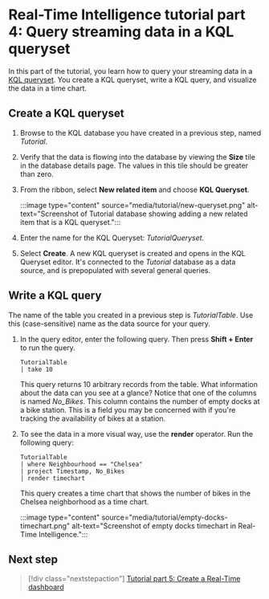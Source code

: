 # Real-Time Intelligence tutorial part 4: Query streaming data in a KQL queryset

In this part of the tutorial, you learn how to query your streaming data in a [KQL queryset](create-query-set.md). You create a KQL queryset, write a KQL query, and visualize the data in a time chart.

## Create a KQL queryset

1. Browse to the KQL database you have created in a previous step, named *Tutorial*.
2. Verify that the data is flowing into the database by viewing the **Size** tile in the database details page. The values in this tile should be greater than zero.
3. From the ribbon, select **New related item** and choose **KQL Queryset**.

    :::image type="content" source="media/tutorial/new-queryset.png" alt-text="Screenshot of Tutorial database showing adding a new related item that is a KQL queryset.":::

4. Enter the name for the KQL Queryset: *TutorialQueryset*.
5. Select **Create**.
    A new KQL queryset is created and opens in the KQL Queryset editor. It's connected to the *Tutorial* database as a data source, and is prepopulated with several general queries.

## Write a KQL query

The name of the table you created in a previous step is *TutorialTable*. Use this (case-sensitive) name as the data source for your query.

1. In the query editor, enter the following query. Then press **Shift + Enter** to run the query.

    ```kusto
    TutorialTable
    | take 10
    ```

    This query returns 10 arbitrary records from the table. What information about the data can you see at a glance? Notice that one of the columns is named *No_Bikes*. This column contains the number of empty docks at a bike station. This is a field you may be concerned with if you're tracking the availability of bikes at a station.

2. To see the data in a more visual way, use the **render** operator. Run the following query:

    ```kusto
    TutorialTable
    | where Neighbourhood == "Chelsea"
    | project Timestamp, No_Bikes
    | render timechart
    ```

    This query creates a time chart that shows the number of bikes in the Chelsea neighborhood as a time chart.

    :::image type="content" source="media/tutorial/empty-docks-timechart.png" alt-text="Screenshot of empty docks timechart in Real-Time Intelligence.":::

## Next step

> [!div class="nextstepaction"]
> [Tutorial part 5: Create a Real-Time dashboard](tutorial-5-create-dashboard.md)